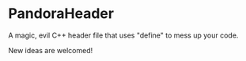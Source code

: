 # PandoraHeader
A magic, evil C++ header file that uses "define" to mess up your code.

New ideas are welcomed!
